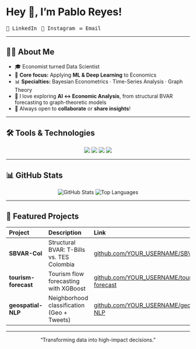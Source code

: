 # Hey 👋, I’m **Pablo Reyes**!

<p align="left">
  <a href="https://www.linkedin.com/in/pablo-alejandro-reyes-granados/" target="_blank" rel="noreferrer" style="text-decoration:none">
    <kbd>🔗 LinkedIn</kbd>
  </a>
  <a href="https://instagram.com/yourhandle" target="_blank" rel="noreferrer" style="text-decoration:none; margin-left:8px">
    <kbd>📸 Instagram</kbd>
  </a>
  <a href="mailto:alejogranados229@gmail.com" target="_blank" rel="noreferrer" style="text-decoration:none; margin-left:8px">
    <kbd>✉️ Email</kbd>
  </a>
</p>

---

## 👨‍💻 About Me

- 🎓 Economist turned Data Scientist  
- 🧠 **Core focus:** Applying **ML & Deep Learning** to Economics  
- 📊 **Specialties:** Bayesian Econometrics · Time-Series Analysis · Graph Theory  
- 🚀 I love exploring **AI ↔️ Economic Analysis**, from structural BVAR forecasting to graph-theoretic models  
- 🤝 Always open to **collaborate** or **share insights**!


---

## 🛠️ Tools & Technologies

<p align="center">
  <img src="https://img.shields.io/badge/Python-3776AB?style=flat&logo=python&logoColor=white" />
  <img src="https://img.shields.io/badge/PyTorch-EE4C2C?style=flat&logo=pytorch&logoColor=white" />
  <img src="https://img.shields.io/badge/Stata-0A2239?style=flat&logo=stata&logoColor=white" />
  <img src="https://img.shields.io/badge/GitHub%20Actions-2088FF?style=flat&logo=githubactions&logoColor=white" />
  <!-- add more badges from https://shields.io/ -->
</p>

---

## 📊 GitHub Stats

<p align="center">
  <img src="https://github-readme-stats.vercel.app/api?username=YOUR_USERNAME&show_icons=true&theme=dark" alt="GitHub Stats" />
  <img src="https://github-readme-stats.vercel.app/api/top-langs/?username=YOUR_USERNAME&layout=compact&theme=dark" alt="Top Languages" />
</p>

---

## 🚀 Featured Projects

| Project               | Description                                  | Link                                                         |
| :-------------------- | :------------------------------------------- | :----------------------------------------------------------- |
| **SBVAR-Col**         | Structural BVAR: T-Bills vs. TES Colombia    | [github.com/YOUR_USERNAME/SBVAR-Col](https://github.com/YOUR_USERNAME/SBVAR-Col) |
| **tourism-forecast**   | Tourism flow forecasting with XGBoost        | [github.com/YOUR_USERNAME/tourism-forecast](https://github.com/YOUR_USERNAME/tourism-forecast) |
| **geospatial-NLP**    | Neighborhood classification (Geo + Tweets)   | [github.com/YOUR_USERNAME/geospatial-NLP](https://github.com/YOUR_USERNAME/geospatial-NLP) |

---

<p align="center">
  “Transforming data into high-impact decisions.”
</p>
